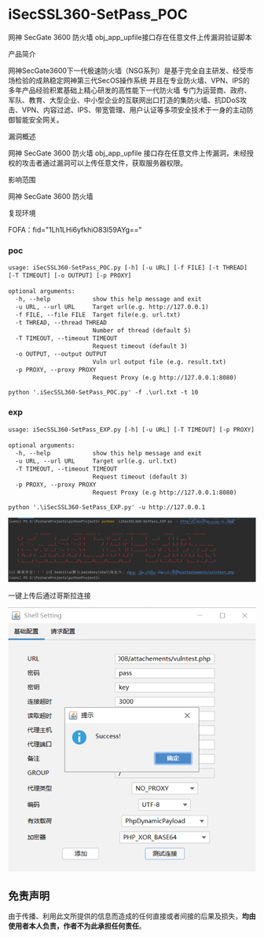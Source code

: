 # iSecSSL360-SetPass_POC
网神 SecGate 3600 防火墙 obj_app_upfile接口存在任意文件上传漏洞验证脚本

产品简介
   
   网神SecGate3600下一代极速防火墙（NSG系列）是基于完全自主研发、经受市场检验的成熟稳定网神第三代SecOS操作系统 并且在专业防火墙、VPN、IPS的多年产品经验积累基础上精心研发的高性能下一代防火墙 专门为运营商、政府、军队、教育、大型企业、中小型企业的互联网出口打造的集防火墙、抗DDoS攻击、VPN、内容过滤、IPS、带宽管理、用户认证等多项安全技术于一身的主动防御智能安全网关。

漏洞概述

  网神 SecGate 3600 防火墙  obj_app_upfile 接口存在任意文件上传漏洞，未经授权的攻击者通过漏洞可以上传任意文件，获取服务器权限。

影响范围

  网神 SecGate 3600 防火墙

复现环境

FOFA：fid="1Lh1LHi6yfkhiO83I59AYg=="

### poc

```
usage: iSecSSL360-SetPass_POC.py [-h] [-u URL] [-f FILE] [-t THREAD] [-T TIMEOUT] [-o OUTPUT] [-p PROXY]

optional arguments:
  -h, --help            show this help message and exit
  -u URL, --url URL     Target url(e.g. http://127.0.0.1)
  -f FILE, --file FILE  Target file(e.g. url.txt)
  -t THREAD, --thread THREAD
                        Number of thread (default 5)
  -T TIMEOUT, --timeout TIMEOUT
                        Request timeout (default 3)
  -o OUTPUT, --output OUTPUT
                        Vuln url output file (e.g. result.txt)
  -p PROXY, --proxy PROXY
                        Request Proxy (e.g http://127.0.0.1:8080)
```

```
python '.iSecSSL360-SetPass_POC.py' -f .\url.txt -t 10
```

### exp

```
usage: iSecSSL360-SetPass_EXP.py [-h] [-u URL] [-T TIMEOUT] [-p PROXY]

optional arguments:
  -h, --help            show this help message and exit
  -u URL, --url URL     Target url(e.g. url.txt)
  -T TIMEOUT, --timeout TIMEOUT
                        Request timeout (default 3)
  -p PROXY, --proxy PROXY
                        Request Proxy (e.g http://127.0.0.1:8080)
```

```
python '.\iSecSSL360-SetPass_EXP.py' -u http://127.0.0.1
```

![image-20230817165255730](img/image-20230817165255730.png)

一键上传后通过哥斯拉连接

![image-20230817164926640](img/image-20230817164926640.png)

## 免责声明

由于传播、利用此文所提供的信息而造成的任何直接或者间接的后果及损失，**均由使用者本人负责，作者不为此承担任何责任**。
